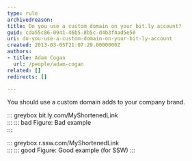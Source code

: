 ```yaml
---
type: rule
archivedreason: 
title: Do you use a custom domain on your bit.ly account?
guid: cda55c86-0941-46b5-8b5c-d4b3f4ad5e50
uri: do-you-use-a-custom-domain-on-your-bit-ly-account
created: 2013-03-05T21:07:29.0000000Z
authors:
- title: Adam Cogan
  url: /people/adam-cogan
related: []
redirects: []

---
```


You should use a custom domain adds to your company brand.

<!--endintro-->

::: greybox
bit.ly.com/MyShortenedLink  
:::
::: bad
Figure: Bad example     
:::

::: greybox
r.ssw.com/MyShortenedLink  
:::
::: good
Figure: Good example (for SSW)
:::
